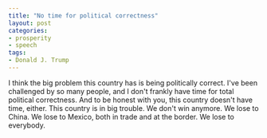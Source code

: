 ```yaml
---
title: "No time for political correctness"
layout: post
categories:
- prosperity
- speech
tags:
- Donald J. Trump
---
```


I think the big problem this country has is being politically correct. I've been challenged by so many people, and I don't frankly have time for total political correctness. And to be honest with you, this country doesn't have time, either. This country is in big trouble. We don't win anymore. We lose to China. We lose to Mexico, both in trade and at the border. We lose to everybody.